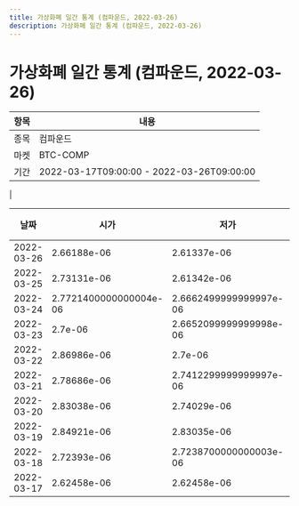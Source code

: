 ```yaml
---
title: 가상화폐 일간 통계 (컴파운드, 2022-03-26)
description: 가상화폐 일간 통계 (컴파운드, 2022-03-26)
---
```


가상화폐 일간 통계 (컴파운드, 2022-03-26)
===

|항목|내용|
|--|--|
|종목|컴파운드|
|마켓|BTC-COMP|\i|종류|일 단위 캔들|
|기간|2022-03-17T09:00:00 - 2022-03-26T09:00:00
|

|날짜|시가|저가|고가|종가|비고|
|--|--|--|--|--|--|
|2022-03-26|2.66188e-06|2.61337e-06|2.66188e-06|2.61338e-06|    |
|2022-03-25|2.73131e-06|2.61342e-06|2.7630100000000003e-06|2.72932e-06|    |
|2022-03-24|2.7721400000000004e-06|2.6662499999999997e-06|2.7721400000000004e-06|2.7139400000000002e-06|    |
|2022-03-23|2.7e-06|2.6652099999999998e-06|2.77232e-06|2.7721299999999997e-06|    |
|2022-03-22|2.86986e-06|2.7e-06|2.86986e-06|2.7e-06|    |
|2022-03-21|2.78686e-06|2.7412299999999997e-06|2.9226399999999996e-06|2.75135e-06|    |
|2022-03-20|2.83038e-06|2.74029e-06|2.83494e-06|2.74309e-06|    |
|2022-03-19|2.84921e-06|2.83035e-06|2.9928699999999998e-06|2.8500000000000002e-06|    |
|2022-03-18|2.72393e-06|2.7238700000000003e-06|2.95028e-06|2.84921e-06|    |
|2022-03-17|2.62458e-06|2.62458e-06|2.83807e-06|2.72394e-06|    |
